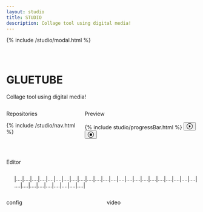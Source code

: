 ```yaml
---
layout: studio
title: STUDIO
description: Collage tool using digital media!
---
```


{% include /studio/modal.html %}

<!-- Content -->
<div class="w3-content" style="max-width:1100px;max-height:600px;margin-top:80px;margin-bottom:80px"> 
    <div class="w3-panel">
        <h1><b>GLUETUBE</b></h1>
        <p>Collage tool using digital media!</p>
    </div>
    <div class="columns" > <!-- tentar usar tiles -->
        <div class="column is-three-fifths">
            <nav class="panel">
                <p class="panel-heading">
                    Repositories
                </p>
                <div class="panel-block">
                        {% include /studio/nav.html %}
                </div>   
                <div class="list">
                    <div class="menu-1">
                        <table id="score_table"></table>
                        <br />
                    </div>
                </div>
            </nav>
        </div>
        <div class="column">
            <nav class="panel">
                <p class="panel-heading">
                    Preview
                </p>
                <div>
                    <div id="ytplayer"></div>
                    <div class="playerControl" style="padding-top:0; margin-top: 0">
                        {% include studio/progressBar.html %}
                        <button
                            class="button btn-ani"
                            onclick="playScore(piece,times);"
                            title="Play">
                            <svg xmlns="http://www.w3.org/2000/svg" width="16" height="16" fill="currentColor" class="bi bi-play-circle" viewBox="0 0 16 16">
                                <path d="M8 15A7 7 0 1 1 8 1a7 7 0 0 1 0 14zm0 1A8 8 0 1 0 8 0a8 8 0 0 0 0 16z"/>
                                <path d="M6.271 5.055a.5.5 0 0 1 .52.038l3.5 2.5a.5.5 0 0 1 0 .814l-3.5 2.5A.5.5 0 0 1 6 10.5v-5a.5.5 0 0 1 .271-.445z"/>
                            </svg>
                        </button>
                        <button
                            class="button btn-ani"
                            onclick="stopScore(piece,times);"
                            title="Stop">
                            <svg xmlns="http://www.w3.org/2000/svg" width="16" height="16" fill="currentColor" class="bi bi-stop-circle" viewBox="0 0 16 16">
                                <path d="M8 15A7 7 0 1 1 8 1a7 7 0 0 1 0 14zm0 1A8 8 0 1 0 8 0a8 8 0 0 0 0 16z"/>
                                <path d="M5 6.5A1.5 1.5 0 0 1 6.5 5h3A1.5 1.5 0 0 1 11 6.5v3A1.5 1.5 0 0 1 9.5 11h-3A1.5 1.5 0 0 1 5 9.5v-3z"/>
                            </svg>
                        </button>
                    </div>                            
                </div>
            </nav>
        </div>
    </div>
    <div class="columns is-full">
        <div class="column is-full is-gapless is-multiline">
            <nav class="panel">
                <p class="panel-heading">
                    Editor
                </p>
                <div class="columns is-gapless">
                    <div class="column is-one-fifth">
                        <p class="box">  </p>
                    </div>
                    <div class="column">
                        <p class="box py-2">|....|....|....|....|....|....|....|....|....|....|....|....|....|....|....|....|....|....|....|....|....|....|....|....|....|....|....|....|....|....|....|....|</p>
                    </div>
                </div>
                <div class="columns is-gapless">
                    <div class="column is-one-fifth">
                        <p class="box">config</p>
                    </div>
                    <div class="column">
                        <p class="box">video</p>
                    </div>
                </div>
            </nav>              
        </div>
    </div> 
</div>
